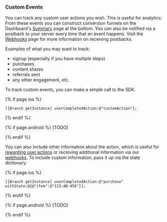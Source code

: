 
### Custom Events

You can track any custom user actions you wish. This is useful for analytics. From these events you can construct conversion funnels on the Dashboard's [Summary](https://dashboard.branch.io/#) page at the bottom. You can also be notified via a postback to your server every time that an event happens. Visit the [Webhooks](/domains/webhooks/{{page.platform}}/) page for more information on receiving postbacks.

Examples of what you may want to track:

* signup (especially if you have multiple steps)
* purchases
* content shares
* referrals sent
* any other engagement, etc.


To track custom events, you can make a simple call to the SDK.

{% if page.ios %}
~~~ objc
[[Branch getInstance] userCompletedAction:@"customAction"];
~~~
{% endif %}
<!--- /iOS -->

{% if page.android %}
[TODO]

{% endif %}
<!--- /Android -->

You can also include other information about the action, which is useful for [rewarding user actions](/domains/rewards/{{page.platform}}/) or receiving additional information via our [webhooks](/domains/webhooks/{{page.platform}}/). To include custom information, pass it up via the state dictionary:

{% if page.ios %}
~~~ objc
[[Branch getInstance] userCompletedAction:@"purchase" withState:@{@"item":@"123-AB-456"}];
~~~
{% endif %}
<!--- /iOS -->

{% if page.android %}
[TODO]

{% endif %}
<!--- /Android -->
